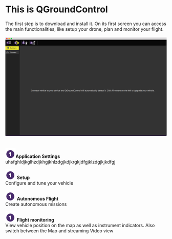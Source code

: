 # This is QGroundControl
The first step is to download and install it. On its first screen you can access the main functionalities, like setup your drone, plan and monitor your flight.
<br>
<br>
![](01_quickstart_a.png)
<br>
<br>
<br>
![](01.png)**Application Settings**
<br>uhsfghldjkglhzdjkhgjkhlzdgjkdjkrgkjdfgjklzdgjkjkdfgj

![](01.png) **Setup**
<br>Configure and tune your vehicle

![](01.png) **Autonomous Flight**
<br>Create autonomous missions

![](01.png) **Flight monitoring**
<br>View vehicle position on the map as well as instrument indicators. Also switch between the Map and streaming Video view